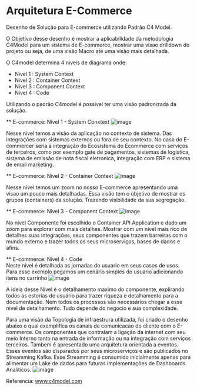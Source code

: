 # Arquitetura E-Commerce

Desenho de Solução para E-commerce utilizando Padrão C4 Model. 

O Objetivo desse desenho é mostrar a aplicabilidade da metodologia C4Model para um sistema de E-commerce, mostrar uma visao drilldown do projeto ou seja, de uma visão Macro até uma visão mais detalhada. 

O C4model determina 4 niveis de diagrama onde: 
 - Nivel 1 : System Context 
 - Nivel 2 : Container Context 
 - Nivel 3 : Component Context 
 - Nivel 4 : Code  
  
Utilizando o padrão C4model é possivel ter uma visão padronizada da solução.

** E-commerce: Nivel 1 - System Conxtext
![image](https://user-images.githubusercontent.com/3699130/151564304-64ce8628-3970-48aa-b0c2-75cf6f309849.png)  

Nesse nivel temos a visão da aplicação no contexto de sistema. Das integrações com sistemas externos ou fora de seu contexto. No caso do E-commercer seria a integração do Ecosistema do Ecommerce com serviços de terceiros, como por exemplo gate de pagamentos, sistemas de logistica, sistema de emissão de nota fiscal eletronica, integração com ERP e sistema de email marketing.  

** E-commerce: Nivel 2 -  Container Context
![image](https://user-images.githubusercontent.com/3699130/151567267-da9e3e6d-e2a7-42a9-a372-5b27c18779c0.png)

Nesse nível temos um zoom no nosso E-commerce apresentando uma visao um pouco mais detalhadas. Essa visão tem o objetivo de mostrar os grupos (containers) da solução. Trazendo visibilidade da sua segregação. 

** E-commerce: Nivel 3 - Component Context
![image](https://user-images.githubusercontent.com/3699130/151567739-4bbe38f4-4557-42f9-a5cd-32bf7e52f60e.png)

No nível Componente foi escolhido o Container API Application e dado um zoom para explorar com mais detalhes. Mostrar com um nível mais rico de detalhes suas integrações, seus componentes que trazem barreiras com o mundo externo e trazer todos os seus microserviços, bases de dados e afins. 

** E-commerce: Nivel 4 - Code  
Neste nivel é detalhada as jornadas do usuario em seus casos de usos. Para esse exemplo pegamos um cenário simples do usuario adicionando itens no carrinho 
![image](https://user-images.githubusercontent.com/3699130/151569580-1d1cb698-f639-4470-a18c-45b2ffe5e4b7.png)

A ideia desse Nível é o detalhamento maximo do componente, explirando todos as estorias de usuário para trazer riqueza e detalhamento para a documentação. Nem todos os processos são necessários chegar a esse nivel de detalhamento. Tudo depende do negocio e sua complexidade.  


Para uma visão da Topologia de infraestrura utilizada, foi criado o desenho abaixo o qual exemplifica os canais de comunicacao do cliente com o E-commerce. Os componentes que contralam a ligação da internet com seu meio Interno tanto na entrada de informação ou na integração com serviços terceiros. Tambem é apresentado uma arquitetura orientada a eventos. Esses eventos são disparados por seus microserviços e são publicados no Streamming Kafka. Esse Streamming é consumido inicialmente apenas para alimentar um Lake de dados para futuras implementações de Dashboards Analiticos. 
![image](https://user-images.githubusercontent.com/3699130/151570427-d85acaf8-2ba1-4181-aaf1-3223dd754d6f.png)



Referencia: www.c4model.com

